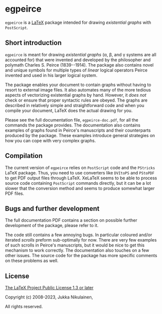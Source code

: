 # egpeirce #

`egpeirce` is a [LaTeX](https://www.latex-project.org/) package intended for drawing _existential graphs_ with `PostScript`.

## Short introduction

`egpeirce` is meant for drawing _existential graphs_ (α, β, and γ systems are all accounted for) that were invented and developed by the philosopher and polymath Charles S. Peirce (1839--1914). The package also contains novel and unique symbols for multiple types of _linear_ logical operators Peirce invented and used in his larger logical system.

The package enables your document to contain graphs without having to resort to external image files. It also automates many of the more tedious aspects of vectorizing existential graphs by hand. However, it _does not_ check or ensure that proper syntactic rules are obeyed. The graphs are described in relatively simple and straightforward code and when you compile your document, LaTeX does the actual drawing for you.

Please see the full documentation file, `egpeirce-doc.pdf`, for all the commands the package provides. The documentation also contains examples of graphs found in Peirce's manuscripts and their counterparts produced by the package. These examples introduce general strategies on how you can cope with very complex graphs.

## Compilation

The current version of `egpeirce` relies on `PostScript` code and the `PStricks` LaTeX package. Thus, you need to use converters like `DVItoPS` and `PStoPDF` to get PDF output files through LaTeX. XeLaTeX seems to be able to process source code containing `PostScript` commands directly, but it can be a lot slower that the conversion method and seems to produce somewhat larger PDF files.

## Bugs and further development

The full documentation PDF contains a section on possible further development of the package, please refer to it.

The code still contains a few annoying bugs. In particular coloured and/or iterated _scrolls_ preform sub-optimally for now. There are very few examples of such scrolls in Peirce's manuscripts, but it would be nice to get this mechanism to work correctly. The documentation also touches on a few other issues. The source code for the package has more specific comments on these problems as well.

## License

[The LaTeX Project Public License 1.3 or later](https://www.ctan.org/license/lppl1.3)

Copyright (c) 2008-2023, Jukka Nikulainen,

All rights reserved.
